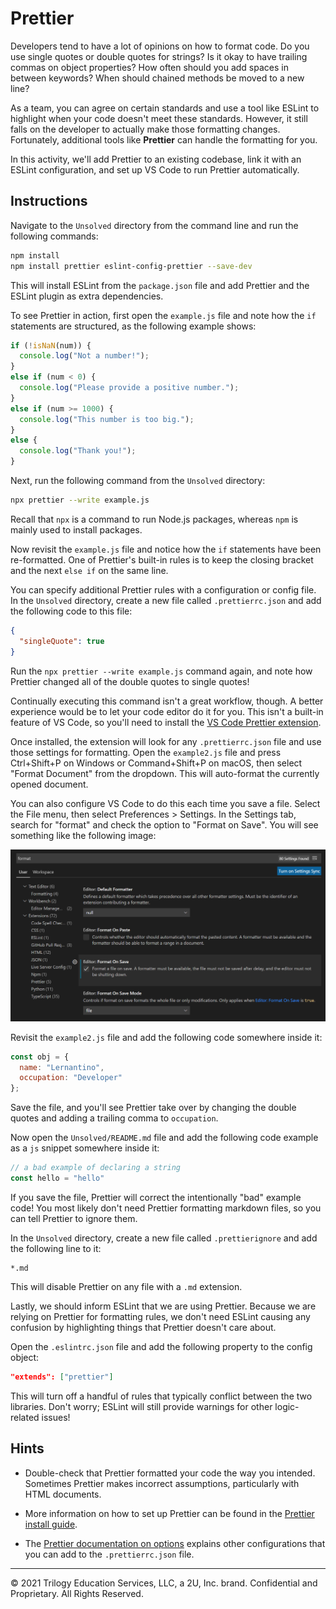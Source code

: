 # Prettier

Developers tend to have a lot of opinions on how to format code. Do you use single quotes or double quotes for strings? Is it okay to have trailing commas on object properties? How often should you add spaces in between keywords? When should chained methods be moved to a new line?

As a team, you can agree on certain standards and use a tool like ESLint to highlight when your code doesn't meet these standards. However, it still falls on the developer to actually make those formatting changes. Fortunately, additional tools like **Prettier** can handle the formatting for you.

In this activity, we'll add Prettier to an existing codebase, link it with an ESLint configuration, and set up VS Code to run Prettier automatically.

## Instructions

Navigate to the `Unsolved` directory from the command line and run the following commands:

```bash
npm install
npm install prettier eslint-config-prettier --save-dev
```

This will install ESLint from the `package.json` file and add Prettier and the ESLint plugin as extra dependencies.

To see Prettier in action, first open the `example.js` file and note how the `if` statements are structured, as the following example shows:

```js
if (!isNaN(num)) {
  console.log("Not a number!");
}
else if (num < 0) {
  console.log("Please provide a positive number.");
}
else if (num >= 1000) {
  console.log("This number is too big.");
}
else {
  console.log("Thank you!");
}
```

Next, run the following command from the `Unsolved` directory:

```bash
npx prettier --write example.js
```

Recall that `npx` is a command to run Node.js packages, whereas `npm` is mainly used to install packages.

Now revisit the `example.js` file and notice how the `if` statements have been re-formatted. One of Prettier's built-in rules is to keep the closing bracket and the next `else if` on the same line.

You can specify additional Prettier rules with a configuration or config file. In the `Unsolved` directory, create a new file called `.prettierrc.json` and add the following code to this file:

```json
{
  "singleQuote": true
}
```

Run the `npx prettier --write example.js` command again, and note how Prettier changed all of the double quotes to single quotes!

Continually executing this command isn't a great workflow, though. A better experience would be to let your code editor do it for you. This isn't a built-in feature of VS Code, so you'll need to install the [VS Code Prettier extension](https://marketplace.visualstudio.com/items?itemName=esbenp.prettier-vscode).

Once installed, the extension will look for any `.prettierrc.json` file and use those settings for formatting. Open the `example2.js` file and press Ctrl+Shift+P on Windows or Command+Shift+P on macOS, then select "Format Document" from the dropdown. This will auto-format the currently opened document.

You can also configure VS Code to do this each time you save a file. Select the File menu, then select Preferences > Settings. In the Settings tab, search for "format" and check the option to "Format on Save". You will see something like the following image:

![In the VS Code Settings tab, the Format on Save option is selected.](./Images/01-format-on-save.png)

Revisit the `example2.js` file and add the following code somewhere inside it:

```js
const obj = {
  name: "Lernantino",
  occupation: "Developer"
};
```

Save the file, and you'll see Prettier take over by changing the double quotes and adding a trailing comma to `occupation`.

Now open the `Unsolved/README.md` file and add the following code example as a `js` snippet somewhere inside it:

```js
// a bad example of declaring a string
const hello = "hello"
```

If you save the file, Prettier will correct the intentionally "bad" example code! You most likely don't need Prettier formatting markdown files, so you can tell Prettier to ignore them.

In the `Unsolved` directory, create a new file called `.prettierignore` and add the following line to it:

```text
*.md
```

This will disable Prettier on any file with a `.md` extension.

Lastly, we should inform ESLint that we are using Prettier. Because we are relying on Prettier for formatting rules, we don't need ESLint causing any confusion by highlighting things that Prettier doesn't care about.

Open the `.eslintrc.json` file and add the following property to the config object:

```json
"extends": ["prettier"]
```

This will turn off a handful of rules that typically conflict between the two libraries. Don't worry; ESLint will still provide warnings for other logic-related issues!

## Hints

* Double-check that Prettier formatted your code the way you intended. Sometimes Prettier makes incorrect assumptions, particularly with HTML documents.

* More information on how to set up Prettier can be found in the [Prettier install guide](https://prettier.io/docs/en/install.html).

* The [Prettier documentation on options](https://prettier.io/docs/en/options.html) explains other configurations that you can add to the `.prettierrc.json` file.

---

© 2021 Trilogy Education Services, LLC, a 2U, Inc. brand. Confidential and Proprietary. All Rights Reserved.
